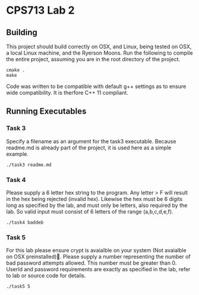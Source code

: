 CPS713 Lab 2
===

## Building


This project should build correctly on OSX, and Linux, being tested on OSX, a local Linux machine, and the Ryerson Moons.
Run the following to compile the entire project, assuming you are in the root directory of the project.
```
cmake .
make
```
Code was written to be compatible with default g++ settings as to ensure wide compatibility. It is therfore C++ 11 compliant.
## Running Executables
### Task 3
Specify a filename as an argument for the task3 executable. Because readme.md is already part of the project, it is used here as a simple example.
```
./task3 readme.md
```
### Task 4
Please supply a 6 letter hex string to the program. Any letter > F will result in the hex being rejected (invalid hex). Likewise the hex must be 6 digits long as specified by the lab, and must only be letters, also required by the lab. So valid input must consist of 6 letters of the range (a,b,c,d,e,f).
```
./task4 baddeb
```
### Task 5
For this lab please ensure crypt is avaialble on your system (Not avaialble on OSX preinstalled).
Please supply a number representing the number of bad password attempts allowed. This number must be greater than 0.
UserId and password requirements are exactly as specified in the lab, refer to lab or source code for details.
```
./task5 5
```

